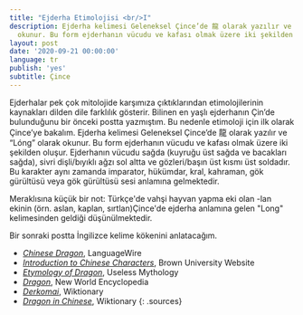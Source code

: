 ```yaml
---
title: "Ejderha Etimolojisi <br/>I"
description: Ejderha kelimesi Geleneksel Çince’de 龍 olarak yazılır ve “Lóng” olarak
  okunur. Bu form ejderhanın vücudu ve kafası olmak üzere iki şekilden oluşur.
layout: post
date: '2020-09-21 00:00:00'
language: tr
publish: 'yes'
subtitle: Çince
---
```


Ejderhalar pek çok mitolojide karşımıza çıktıklarından etimolojilerinin kaynakları dilden dile farklılık gösterir. Bilinen en yaşlı ejderhanın Çin’de bulunduğunu bir önceki postta yazmıştım. Bu nedenle etimoloji için ilk olarak Çince’ye bakalım. Ejderha kelimesi Geleneksel Çince’de 龍 olarak yazılır ve “Lóng” olarak okunur. Bu form ejderhanın vücudu ve kafası olmak üzere iki şekilden oluşur. Ejderhanın vücudu sağda (kuyruğu üst sağda ve bacakları sağda), sivri dişli/bıyıklı ağzı sol altta ve gözleri/başın üst kısmı üst soldadır. Bu karakter aynı zamanda imparator, hükümdar, kral, kahraman, gök gürültüsü veya gök gürültüsü sesi anlamına gelmektedir.

Meraklısına küçük bir not: Türkçe'de vahşi hayvan yapma eki olan -lan ekinin (örn. aslan, kaplan, sırtlan)Çince'de ejderha anlamına gelen "Long" kelimesinden geldiği düşünülmektedir.

Bir sonraki postta İngilizce kelime kökenini anlatacağım.


+ *[Chinese Dragon](https://www.languagewire.com/en/blog/chinese-dragon)*, LanguageWire
+ *[Introduction to Chinese Characters](https://www.brown.edu/about/administration/international-affairs/year-of-china/language-and-cultural-resources/introduction-chinese-characters/introduction-chinese-characters)*, Brown University Website
+ *[Etymology of Dragon](https://uselessetymology.com/2017/11/20/etymology-of-dragon/)*, Useless Mythology
+ *[Dragon](https://www.newworldencyclopedia.org/entry/Dragon)*, New World Encyclopedia
+ *[Derkomai](https://en.wiktionary.org/wiki/%CE%B4%CF%81%CE%AC%CE%BA%CF%89%CE%BD)*, Wiktionary
+ *[Dragon in Chinese](https://en.wiktionary.org/wiki/%E9%BE%8D)*, Wiktionary
{: .sources}
